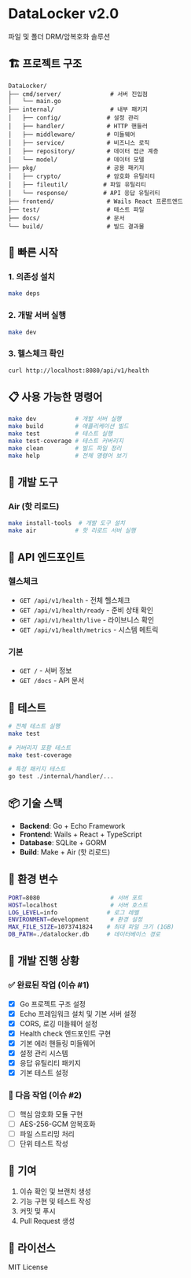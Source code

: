 # DataLocker v2.0

파일 및 폴더 DRM/암복호화 솔루션

## 🏗️ 프로젝트 구조

```
DataLocker/
├── cmd/server/              # 서버 진입점
│   └── main.go
├── internal/                # 내부 패키지
│   ├── config/             # 설정 관리
│   ├── handler/            # HTTP 핸들러
│   ├── middleware/         # 미들웨어
│   ├── service/            # 비즈니스 로직
│   ├── repository/         # 데이터 접근 계층
│   └── model/              # 데이터 모델
├── pkg/                    # 공용 패키지
│   ├── crypto/             # 암호화 유틸리티
│   ├── fileutil/          # 파일 유틸리티
│   └── response/          # API 응답 유틸리티
├── frontend/               # Wails React 프론트엔드
├── test/                   # 테스트 파일
├── docs/                   # 문서
└── build/                  # 빌드 결과물
```

## 🚀 빠른 시작

### 1. 의존성 설치
```bash
make deps
```

### 2. 개발 서버 실행
```bash
make dev
```

### 3. 헬스체크 확인
```bash
curl http://localhost:8080/api/v1/health
```

## 📋 사용 가능한 명령어

```bash
make dev           # 개발 서버 실행
make build         # 애플리케이션 빌드
make test          # 테스트 실행
make test-coverage # 테스트 커버리지
make clean         # 빌드 파일 정리
make help          # 전체 명령어 보기
```

## 🔧 개발 도구

### Air (핫 리로드)
```bash
make install-tools  # 개발 도구 설치
make air           # 핫 리로드 서버 실행
```

## 📡 API 엔드포인트

### 헬스체크
- `GET /api/v1/health` - 전체 헬스체크
- `GET /api/v1/health/ready` - 준비 상태 확인
- `GET /api/v1/health/live` - 라이브니스 확인
- `GET /api/v1/health/metrics` - 시스템 메트릭

### 기본
- `GET /` - 서버 정보
- `GET /docs` - API 문서

## 🧪 테스트

```bash
# 전체 테스트 실행
make test

# 커버리지 포함 테스트
make test-coverage

# 특정 패키지 테스트
go test ./internal/handler/...
```

## 📦 기술 스택

- **Backend**: Go + Echo Framework
- **Frontend**: Wails + React + TypeScript
- **Database**: SQLite + GORM
- **Build**: Make + Air (핫 리로드)

## 🔧 환경 변수

```bash
PORT=8080                    # 서버 포트
HOST=localhost               # 서버 호스트
LOG_LEVEL=info              # 로그 레벨
ENVIRONMENT=development      # 환경 설정
MAX_FILE_SIZE=1073741824    # 최대 파일 크기 (1GB)
DB_PATH=./datalocker.db     # 데이터베이스 경로
```

## 📝 개발 진행 상황

### ✅ 완료된 작업 (이슈 #1)
- [x] Go 프로젝트 구조 설정
- [x] Echo 프레임워크 설치 및 기본 서버 설정
- [x] CORS, 로깅 미들웨어 설정
- [x] Health check 엔드포인트 구현
- [x] 기본 에러 핸들링 미들웨어
- [x] 설정 관리 시스템
- [x] 응답 유틸리티 패키지
- [x] 기본 테스트 설정

### 🔄 다음 작업 (이슈 #2)
- [ ] 핵심 암호화 모듈 구현
- [ ] AES-256-GCM 암복호화
- [ ] 파일 스트리밍 처리
- [ ] 단위 테스트 작성

## 🤝 기여

1. 이슈 확인 및 브랜치 생성
2. 기능 구현 및 테스트 작성
3. 커밋 및 푸시
4. Pull Request 생성

## 📄 라이선스

MIT License